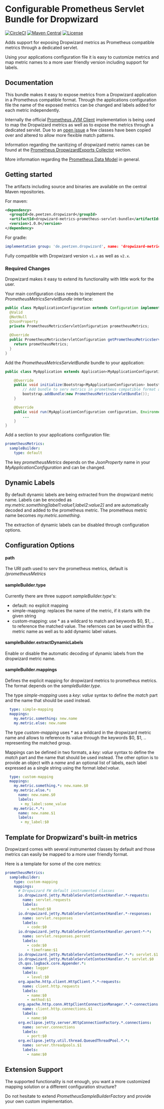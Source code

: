 # Configurable Prometheus Servlet Bundle for Dropwizard
[![CircleCI](https://img.shields.io/circleci/build/gh/peetzen/dropwizard-metrics-prometheus-servlet-bundle)](https://circleci.com/gh/peetzen/dropwizard-metrics-prometheus-servlet-bundle/)
[![Maven Central](https://maven-badges.herokuapp.com/maven-central/de.peetzen.dropwizard/dropwizard-metrics-prometheus-servlet-bundle/badge.svg)](https://maven-badges.herokuapp.com/maven-central/de.peetzen.dropwizard/dropwizard-metrics-prometheus-servlet-bundle)
[![License](https://img.shields.io/github/license/peetzen/dropwizard-metrics-prometheus-servlet-bundle)](http://www.apache.org/licenses/LICENSE-2.0.html)

Adds support for exposing Dropwizard metrics as Prometheus compatible metrics through a dedicated servlet.

Using your applications configuration file it is easy to customize metrics and map metric names to a more user friendly version including support for labels.

## Documentation
This bundle makes it easy to expose metrics from a Dropwizard application in a Prometheus compatible format. Through the applications configuration file the name of the exposed metrics can be changed and labels added for each metric independently.

Internally the official [Prometheus JVM Client](https://github.com/prometheus/client_java) implementation is being used to map the Dropwizard metrics as well as to expose the metrics through a dedicated servlet.
Due to an [open issue](https://github.com/prometheus/client_java/issues/518) a few classes have been copied over and altered to allow more flexible match patterns.

Information regarding the sanitizing of dropwizard metric names can be found at the [Prometheus DropwizardExports Collector](https://github.com/prometheus/client_java#dropwizardexports-collector) section.

More information regarding the [Prometheus Data Model](https://prometheus.io/docs/concepts/data_model/) in general.

## Getting started
The artifacts including source and binaries are available on the central Maven repositories.

For maven: 
```xml
<dependency>
  <groupId>de.peetzen.dropwizard</groupId>
  <artifactId>dropwizard-metrics-prometheus-servlet-bundle</artifactId>
  <version>1.0.0</version>
</dependency>
```

For gradle:
```yaml
implementation group: 'de.peetzen.dropwizard', name: 'dropwizard-metrics-prometheus-servlet-bundle', version: '1.0.0'
```

Fully compatible with Dropwizard version `v1.x` as well as `v2.x`.

### Required Changes
Dropwizard makes it easy to extend its functionality with little work for the user.

Your main configuration class needs to implement the _PrometheusMetricsServletBundle_ interface:
```java
public class MyApplicationConfiguration extends Configuration implements PrometheusMetricsServletBundle {
  @Valid
  @NotNull
  @JsonProperty
  private PrometheusMetricsServletConfiguration prometheusMetrics;
  
  @Override
  public PrometheusMetricsServletConfiguration getPrometheusMetricsServletConfiguration() {
    return prometheusMetrics;
  }
}
```

Add the _PrometheusMetricsServletBundle_ bundle to your application:
```java
public class MyApplication extends Application<MyApplicationConfiguration> {

    @Override
    public void initialize(Bootstrap<MyApplicationConfiguration> bootstrap) {
        // Add bundle to serv metrics in prometheus compatible format at /prometheusMetrics
        bootstrap.addBundle(new PrometheusMetricsServletBundle());
    }

    @Override
    public void run(MyApplicationConfiguration configuration, Environment environment) {
        ...
    }
}
```

Add a section to your applications configuration file:
```yaml
prometheusMetrics:
  sampleBuilder:
    type: default
```
The key _prometheusMetrics_ depends on the _JsonProperty_ name in your _MyApplicationConfiguration_ and can be changed.

## Dynamic Labels
By default dynamic labels are being extracted from the dropwizard metric name. Labels can be encoded as _my.metric.something\[label1:value1,label2:value2]_ and are automatically decoded and added to the prometheus metric. The prometheus metric name becomes _my.metric.something_.

The extraction of dynamic labels can be disabled through configuration options.

## Configuration Options

#### path
The URI path used to serv the prometheus metrics, default is _/prometheusMetrics_

#### sampleBuilder.type
Currently there are three support _sampleBuilder.type_'s:
* default: no explicit mapping
* simple-mapping: replaces the name of the metric, if it starts with the given string
* custom-mapping: use * as a wildcard to match and keywords $0, $1, .. to reference the matched value. The refernces can be used within the metric name as well as to add dynamic label values.

#### sampleBuilder.extractDynamicLabels
Enable or disable the automatic decoding of dynamic labels from the dropwizard metric name.

#### sampleBuilder.mappings
Defines the explicit mapping for dropwizard metrics to prometheus metrics. The format depends on the _sampleBuilder.type_.

The type _simple-mapping_ uses a _key: value_ syntax to define the _match_ part and the name that should be used instead.
```yaml
  type: simple-mapping
  mappings:  
    my.metric.something: new.name
    my.metric.else: new.name
```

The type _custom-mapping_ uses * as a wildcard in the dropwizard metric name and allows to reference its value through the keywords $0, $1, .. representing the matched group.

Mappings can be defined in two formats, a _key: value_ syntax to define the _match_ part and the name that should be used instead.
The other option is to provide an object with a _name_ and an optional list of labels, each label expressed as a single string using the format _label:value_.

```yaml
  type: custom-mapping
  mappings:  
    my.metric.something.*: new.name.$0
    my.metric.else.*: 
      name: new.name.$0
      labels: 
       - my_label:some_value
    my.metric.*.*: 
      name: new.name.$1
      labels: 
       - my_label:$0
```

## Template for Dropwizard's built-in metrics
Dropwizard comes with several instrumented classes by default and those metrics can easily be mapped to a more user friendly format.

Here is a template for some of the core metrics:
```yaml
prometheusMetrics:
  sampleBuilder:
    type: custom-mapping
    mappings:
      # Dropwizard FW default instrumented classes
      io.dropwizard.jetty.MutableServletContextHandler.*-requests:
        name: servlet.requests
        labels:
          - method:$0
      io.dropwizard.jetty.MutableServletContextHandler.*-responses:
        name: servlet.responses
        labels:
          - code:$0
      io.dropwizard.jetty.MutableServletContextHandler.percent-*-*:
        name: servlet.responses.percent
        labels:
          - code:$0
          - timeframe:$1
      io.dropwizard.jetty.MutableServletContextHandler.*-*: servlet.$1.$0
      io.dropwizard.jetty.MutableServletContextHandler.*: servlet.$0
      ch.qos.logback.core.Appender.*:
        name: logger
        labels:
          - level:$0
      org.apache.http.client.HttpClient.*.*-requests:
        name: client.http.requests
        labels:
          - name:$0
          - method:$1
      org.apache.http.conn.HttpClientConnectionManager.*.*-connections:
        name: client.http.connections.$1
        labels:
          - name:$0
      org.eclipse.jetty.server.HttpConnectionFactory.*.connections:
        name: server.connections
        labels:
          - port:$0
      org.eclipse.jetty.util.thread.QueuedThreadPool.*.*:
        name: server.threadpools.$1
        labels:
          - name:$0
```

## Extension Support
The supported functionality is not enough, you want a more customized mapping solution or a different configuration structure?

Do not hesitate to extend _PrometheusSampleBuilderFactory_ and provide your own custom implementation.